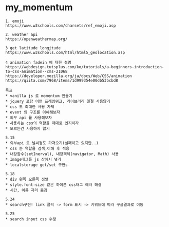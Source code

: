 # my_momentum
	1. emoji
	https://www.w3schools.com/charsets/ref_emoji.asp
	
	2. weather api
	https://openweathermap.org/
	
	3 get latitude longitude
	https://www.w3schools.com/html/html5_geolocation.asp
	
	4 animation fadein 에 대한 설명
	https://webdesign.tutsplus.com/ko/tutorials/a-beginners-introduction-to-css-animation--cms-21068
	https://developer.mozilla.org/ja/docs/Web/CSS/animation
	https://qiita.com/7968/items/1d999354e00db53bcbd8
	
	목표
	* vanilla js 로 momentum 만들기
	* jquery 포함 어떤 프레임워크, 라이브러리 일절 사용않기
	* css 도 최대한 사용 자제
	* event 의 구조를 이해해보자
	* 외부 api 를 사용해보자
	* 사용하는 css의 역할을 제대로 인지하자
	* 모르는건 사용하지 않기
	
	5.15 
	* 외부api 로 날씨정도 가져오기(실패하고 있지만..)
	* css 는 역할을 검색,이해 후 적용
	* 내장함수(setInerval), 내장객체(navigator, Math) 사용
	* Image태그를 js 상에서 넣기
	* localstorage get/set 구현s
	
	5.18
	* div 왼쪽 오른쪽 정렬
	* style.font-size 같은 하이픈 css태그 에러 해결
	* 시간, 이름 자리 옮김 
	
	5.24
	* search구현! link 클릭 -> form 표시 -> 키워드에 따라 구글결과로 이동
	
	5.25
	* search input css 수정

